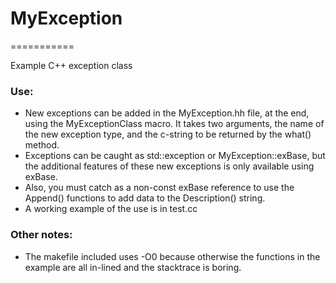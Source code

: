 # MyException
===========

Example C++ exception class

### Use:
- New exceptions can be added in the MyException.hh file, at the end, using the MyExceptionClass macro.
  It takes two arguments, the name of the new exception type, and the c-string to be returned by the what() method. 
- Exceptions can be caught as std::exception or MyException::exBase, but the additional features of these
  new exceptions is only available using exBase.
- Also, you must catch as a non-const exBase reference to use the Append() functions to add data to the Description() string.
- A working example of the use is in test.cc

### Other notes:
- The makefile included uses -O0 because otherwise the functions in the example are all in-lined and the stacktrace is boring. 

